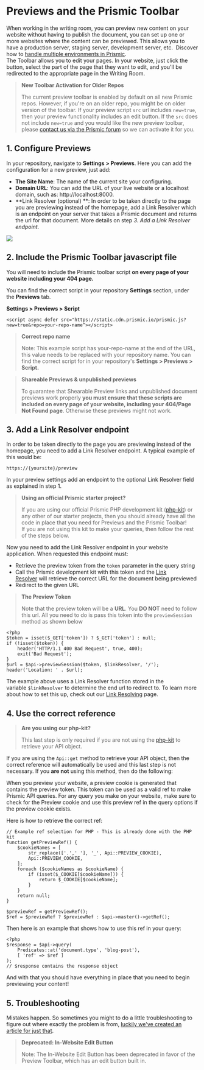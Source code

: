 # Previews and the Prismic Toolbar

When working in the writing room, you can preview new content on your website without having to publish the document, you can set up one or more websites where the content can be previewed. This allows you to have a production server, staging server, development server, etc.  Discover how to [handle multiple environments in Prismic](https://intercom.help/prismicio/prismic-io-basics/using-multiple-environments-of-one-prismic-repository).<br/>
The Toolbar allows you to edit your pages. In your website, just click the button, select the part of the page that they want to edit, and you'll be redirected to the appropriate page in the Writing Room.

> **New Toolbar Activation for Older Repos**
>
> The current preview toolbar is enabled by default on all new Prismic repos. However, if you're on an older repo, you might be on older version of the toolbar. If your preview script `src` url includes `new=true`, then your preview functionality includes an edit button. If the `src` does not include `new=true` and you would like the new preview toolbar, please [contact us via the Prismic forum](https://community.prismic.io/t/feature-activations-graphql-integration-fields-etc/847) so we can activate it for you.

## 1. Configure Previews

In your repository, navigate to **Settings > Previews**. Here you can add the configuration for a new preview, just add:

- **The Site Name**: The name of the current site your configuring.
- **Domain URL**: You can add the URL of your live website or a localhost domain, such as: http://localhost:8000.
- **Link Resolver (optional) **: In order to be taken directly to the page you are previewing instead of the homepage, add a Link Resolver which is an endpoint on your server that takes a Prismic document and returns the url for that document. More details on step _3. Add a Link Resolver endpoint._

![](https://images.prismic.io/prismicio-docs-v3/ZDViMDc0MWMtMDBhZC00YmNkLWIwZjMtNjgxMGQ2ZTNiNTZj_7090417a-cf3f-457d-8229-2f8bbc7af4aa_screenshot2020-09-13at20.34.27.pngautocompressformatrect00954834w700h612?auto=compress,format&rect=0,0,700,612&w=960&h=839)

## 2. Include the Prismic Toolbar javascript file

You will need to include the Prismic toolbar script **on every page of your website including your 404 page.**

You can find the correct script in your repository **Settings** section, under the **Previews** tab.

**Settings > Previews > Script**

```
<script async defer src="https://static.cdn.prismic.io/prismic.js?new=true&repo=your-repo-name”></script>
```

> **Correct repo name**
>
> Note: This example script has your-repo-name at the end of the URL, this value needs to be replaced with your repository name. You can find the correct script for in your repository's **Settings > Previews > Script.**

> **Shareable Previews & unpublished previews**
>
> To guarantee that Shearable Preview links and unpublished document previews work properly **you must ensure that these scripts are included on every page of your website, including your 404/Page Not Found page**. Otherwise these previews might not work.

## 3. Add a Link Resolver endpoint

In order to be taken directly to the page you are previewing instead of the homepage, you need to add a Link Resolver endpoint. A typical example of this would be:

```
https://{yoursite}/preview
```

In your preview settings add an endpoint to the optional Link Resolver field as explained in step 1.

> **Using an official Prismic starter project?**
>
> If you are using our official Prismic PHP development kit ([php-kit](https://github.com/prismicio/php-kit)) or any other of our starter projects, then you should already have all the code in place that you need for Previews and the Prismic Toolbar!<br/>
> If you are not using this kit to make your queries, then follow the rest of the steps below.

Now you need to add the Link Resolver endpoint in your website application. When requested this endpoint must:

- Retrieve the preview token from the `token` parameter in the query string
- Call the Prismic development kit with this token and the [Link Resolver](../04-beyond-the-api/01-link-resolving.md) will retrieve the correct URL for the document being previewed
- Redirect to the given URL

> **The Preview Token**
>
> Note that the preview token will be a **URL**. You **DO NOT** need to follow this url. All you need to do is pass this token into the `previewSession` method as shown below

```
<?php
$token = isset($_GET['token']) ? $_GET['token'] : null;
if (!isset($token)) {
    header('HTTP/1.1 400 Bad Request', true, 400);
    exit('Bad Request');
}
$url = $api->previewSession($token, $linkResolver, '/');
header('Location: ' . $url);
```

The example above uses a Link Resolver function stored in the variable `$linkResolver` to determine the end url to redirect to. To learn more about how to set this up, check out our [Link Resolving](../04-beyond-the-api/01-link-resolving.md) page.

## 4. Use the correct reference

> **Are you using our php-kit?**
>
> This last step is only required if you are not using the [php-kit](https://github.com/prismicio/php-kit) to retrieve your API object.

If you are using the `Api::get` method to retrieve your API object, then the correct reference will automatically be used and this last step is not necessary. If you **are not** using this method, then do the following:

When you preview your website, a preview cookie is generated that contains the preview token. This token can be used as a valid ref to make Prismic API queries. For any query you make on your website, make sure to check for the Preview cookie and use this preview ref in the query options if the preview cookie exists.

Here is how to retrieve the correct ref:

```
// Example ref selection for PHP - This is already done with the PHP kit
function getPreviewRef() {
    $cookieNames = [
        str_replace(['.',' '], '_', Api::PREVIEW_COOKIE),
        Api::PREVIEW_COOKIE,
    ];
    foreach ($cookieNames as $cookieName) {
        if (isset($_COOKIE[$cookieName])) {
            return $_COOKIE[$cookieName];
        }
    }
    return null;
}

$previewRef = getPreviewRef();
$ref = $previewRef ? $previewRef : $api->master()->getRef();
```

Then here is an example that shows how to use this ref in your query:

```
<?php
$response = $api->query(
    Predicates::at('document.type', 'blog-post'),
    [ 'ref' => $ref ]
);
// $response contains the response object
```

And with that you should have everything in place that you need to begin previewing your content!

## 5. Troubleshooting

Mistakes happen. So sometimes you might to do a little troubleshooting to figure out where exactly the problem is from, [luckily we've created an article for just that](https://user-guides.prismic.io/en/articles/3403530-troubleshooting-previews).

> **Deprecated: In-Website Edit Button**
>
> Note: The In-Website Edit Button has been deprecated in favor of the Preview Toolbar, which has an edit button built in.
